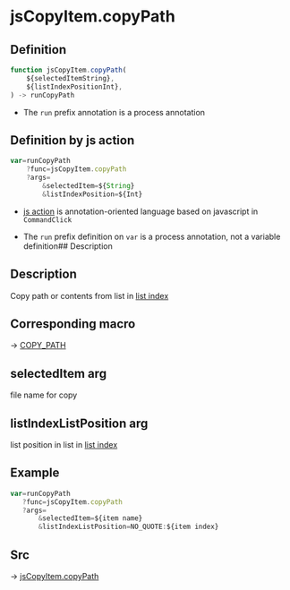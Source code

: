 # jsCopyItem.copyPath

## Definition

```js.js
function jsCopyItem.copyPath(
	${selectedItemString},
	${listIndexPositionInt},
) -> runCopyPath
```

- The `run` prefix annotation is a process annotation
## Definition by js action

```js.js
var=runCopyPath
	?func=jsCopyItem.copyPath
	?args=
		&selectedItem=${String}
		&listIndexPosition=${Int}
```

- [js action](#) is annotation-oriented language based on javascript in `CommandClick`

- The `run` prefix definition on `var` is a process annotation, not a variable definition## Description

## Description

Copy path or contents from list in [list index](https://github.com/puutaro/CommandClick/blob/master/md/developer/configs/listIndexConfig.md)

## Corresponding macro

-> [COPY_PATH](https://github.com/puutaro/CommandClick/blob/master/md/developer/js_action/js_action_macro_for_list_index.md#copy_path)

## selectedItem arg

file name for copy

## listIndexListPosition arg

list position in list in [list index](https://github.com/puutaro/CommandClick/blob/master/md/developer/configs/listIndexConfig.md)

## Example

```js.js
var=runCopyPath
   ?func=jsCopyItem.copyPath
   ?args=
       &selectedItem=${item name}
       &listIndexListPosition=NO_QUOTE:${item index}

```



## Src

-> [jsCopyItem.copyPath](https://github.com/puutaro/CommandClick/blob/master/app/src/main/java/com/puutaro/commandclick/fragment_lib/terminal_fragment/js_interface/list_index/JsCopyItem.kt#L28)


